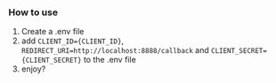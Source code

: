 ### How to use
1. Create a .env file <br>
2. add `CLIENT_ID={CLIENT_ID}`,   `REDIRECT_URI=http://localhost:8888/callback` and `CLIENT_SECRET={CLIENT_SECRET}` to the .env file
3. enjoy?
